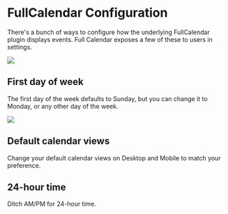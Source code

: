 # FullCalendar Configuration

There's a bunch of ways to configure how the underlying FullCalendar plugin displays events. Full Calendar exposes a few of these to users in settings.

![](../assets/settings.png)

## First day of week

The first day of the week defaults to Sunday, but you can change it to Monday, or any other day of the week.

![](../assets/change-week-start.gif)

## Default calendar views

Change your default calendar views on Desktop and Mobile to match your preference.

## 24-hour time

Ditch AM/PM for 24-hour time.

